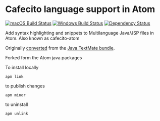 # Cafecito language support in Atom
[![macOS Build Status](https://travis-ci.org/atom/language-java.svg?branch=master)](https://travis-ci.org/atom/language-java)
[![Windows Build Status](https://ci.appveyor.com/api/projects/status/utoftje56n9u5x4h/branch/master?svg=true)](https://ci.appveyor.com/project/Atom/language-java/branch/master)
[![Dependency Status](https://david-dm.org/atom/language-java.svg)](https://david-dm.org/atom/language-java)

Add syntax highlighting and snippets to Multilanguage Java/JSP files in Atom.
Also known as cafecito-atom


Originally [converted](http://flight-manual.atom.io/hacking-atom/sections/converting-from-textmate) from the [Java TextMate bundle](https://github.com/textmate/java.tmbundle).

Forked form the Atom java packages

To install locally

`apm link`

to publish changes

`apm minor`

to uninstall

`apm unlink`
